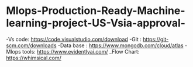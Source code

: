 # Mlops-Production-Ready-Machine-learning-project-US-Vsia-approval-

-Vs code: https://code.visualstudio.com/download
-Git : https://git-scm.com/downloads
-Data base : https://www.mongodb.com/cloud/atlas
-Mlops tools:   https://www.evidentlyai.com/
_Flow Chart: https://whimsical.com/

